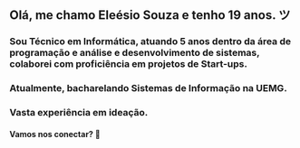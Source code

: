 ## Olá, me chamo Eleésio Souza e tenho 19 anos. ツ
### Sou Técnico em Informática, atuando 5 anos dentro da área de programação e análise e desenvolvimento de sistemas, colaborei com proficiência  em projetos de Start-ups.
### Atualmente, bacharelando Sistemas de Informação na UEMG.
### Vasta experiência em ideação.
#### Vamos nos conectar?  👋
